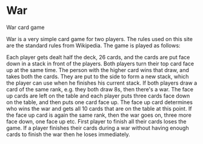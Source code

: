 # War
War card game

War is a very simple card game for two players. The rules used on this site are the standard rules from Wikipedia. The game is played as follows:

Each player gets dealt half the deck, 26 cards, and the cards are put face down in a stack in front of the players.
Both players turn their top card face up at the same time. The person with the higher card wins that draw, and takes both the cards. They are put to the side to form a new stack, which the player can use when he finishes his current stack.
If both players draw a card of the same rank, e.g. they both draw 8s, then there's a war. The face up cards are left on the table and each player puts three cards face down on the table, and then puts one card face up. The face up card determines who wins the war and gets all 10 cards that are on the table at this point. If the face up card is again the same rank, then the war goes on, three more face down, one face up etc.
First player to finish all their cards loses the game.
If a player finishes their cards during a war without having enough cards to finish the war then he loses immediately.
